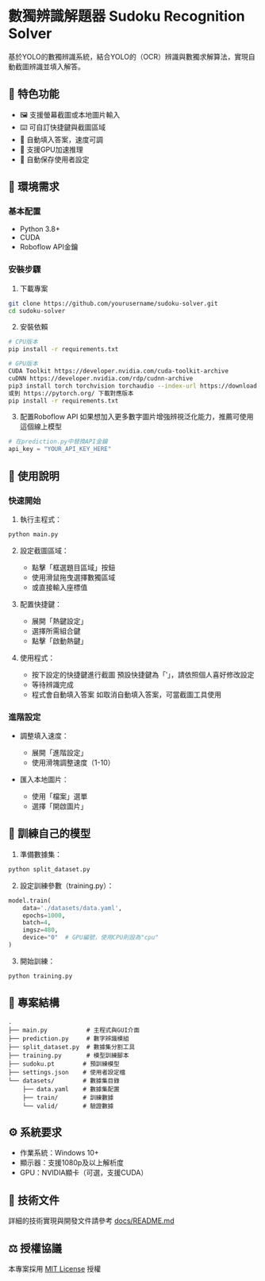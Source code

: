 # 數獨辨識解題器 Sudoku Recognition Solver

基於YOLO的數獨辨識系統，結合YOLO的（OCR）辨識與數獨求解算法，實現自動截圖辨識並填入解答。

## 🌟 特色功能

- 🖼️ 支援螢幕截圖或本地圖片輸入
- ⌨️ 可自訂快捷鍵與截圖區域
- 🚀 自動填入答案，速度可調
- 🎯 支援GPU加速推理
- 💾 自動保存使用者設定

## 🔧 環境需求

### 基本配置
- Python 3.8+
- CUDA
- Roboflow API金鑰

### 安裝步驟

1. 下載專案
```bash
git clone https://github.com/yourusername/sudoku-solver.git
cd sudoku-solver
```

2. 安裝依賴
```bash
# CPU版本
pip install -r requirements.txt

# GPU版本
CUDA Toolkit https://developer.nvidia.com/cuda-toolkit-archive
cuDNN https://developer.nvidia.com/rdp/cudnn-archive
pip3 install torch torchvision torchaudio --index-url https://download.pytorch.org/whl/cu126
或到 https://pytorch.org/ 下載對應版本
pip install -r requirements.txt
```

3. 配置Roboflow API
如果想加入更多數字圖片增強辨視泛化能力，推薦可使用這個線上模型
```python
# 在prediction.py中替換API金鑰
api_key = "YOUR_API_KEY_HERE"
```

## 📖 使用說明

### 快速開始

1. 執行主程式：
```bash
python main.py
```

2. 設定截圖區域：
   - 點擊「框選題目區域」按鈕
   - 使用滑鼠拖曳選擇數獨區域
   - 或直接輸入座標值

3. 配置快捷鍵：
   - 展開「熱鍵設定」
   - 選擇所需組合鍵
   - 點擊「啟動熱鍵」

4. 使用程式：
   - 按下設定的快捷鍵進行截圖
      預設快捷鍵為「‵」，請依照個人喜好修改設定
   - 等待辨識完成
   - 程式會自動填入答案
      如取消自動填入答案，可當截圖工具使用

### 進階設定

- 調整填入速度：
  - 展開「進階設定」
  - 使用滑塊調整速度（1-10）

- 匯入本地圖片：
  - 使用「檔案」選單
  - 選擇「開啟圖片」

## 🔄 訓練自己的模型

1. 準備數據集：
```bash
python split_dataset.py
```

2. 設定訓練參數（training.py）：
```python
model.train(
    data='./datasets/data.yaml',
    epochs=1000,
    batch=4,
    imgsz=480,
    device="0"  # GPU編號，使用CPU則設為"cpu"
)
```

3. 開始訓練：
```bash
python training.py
```

## 📁 專案結構

```
.
├── main.py           # 主程式與GUI介面
├── prediction.py     # 數字辨識模組
├── split_dataset.py  # 數據集分割工具
├── training.py       # 模型訓練腳本
├── sudoku.pt        # 預訓練模型
├── settings.json    # 使用者設定檔
└── datasets/        # 數據集目錄
    ├── data.yaml    # 數據集配置
    ├── train/       # 訓練數據
    └── valid/       # 驗證數據
```

## ⚙️ 系統要求

- 作業系統：Windows 10+
- 顯示器：支援1080p及以上解析度
- GPU：NVIDIA顯卡（可選，支援CUDA）

## 📝 技術文件

詳細的技術實現與開發文件請參考 [docs/README.md](docs/README.md)

## ⚖️ 授權協議

本專案採用 [MIT License](LICENSE) 授權
